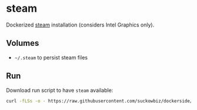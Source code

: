# steam

Dockerized [steam](steampowered.com) installation (considers Intel Graphics only).

## Volumes

- `~/.steam` to persist steam files

## Run

Download run script to have `steam` available:
 
```bash
curl -fLSs -o - https://raw.githubusercontent.com/suckowbiz/dockerside/master/steam/steam > /var/tmp/steam && sudo mv /var/tmp/steam /usr/local/bin/ && sudo chmod +x /usr/local/bin/steam
```
